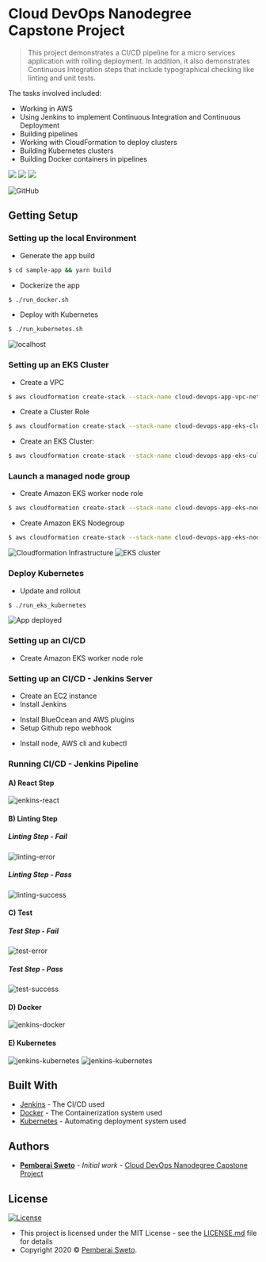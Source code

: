 # Cloud DevOps Nanodegree Capstone Project

> This project demonstrates a CI/CD pipeline for a micro services application with rolling deployment. In addition, it also demonstrates Continuous Integration steps that include typographical checking like linting and unit tests.

The tasks involved included:
* Working in AWS
* Using Jenkins to implement Continuous Integration and Continuous Deployment
* Building pipelines
* Working with CloudFormation to deploy clusters
* Building Kubernetes clusters
* Building Docker containers in pipelines


![](jenkins-logo.png)
![](docker_logo.png)
![](kubernetes-logo.png)

![GitHub](https://img.shields.io/github/license/mashape/apistatus.svg)

## Getting Setup

### Setting up the local Environment

* Generate the app build

```bash
$ cd sample-app && yarn build
```

* Dockerize the app

```bash
$ ./run_docker.sh
```

* Deploy with Kubernetes

```bash
$ ./run_kubernetes.sh
```

![localhost](./screenshots/app-localhost.png)

### Setting up an EKS Cluster

* Create a VPC

```bash
$ aws cloudformation create-stack --stack-name cloud-devops-app-vpc-network --template-body file://./infra/vpc/network.yml --region=us-east-1
```

* Create a Cluster Role

```bash
$ aws cloudformation create-stack --stack-name cloud-devops-app-eks-cluster-role --template-body file://./infra/vpc/cluster.yml --region=us-east-1 --capabilities CAPABILITY_IAM
```

* Create an EKS Cluster:

```bash
$ aws cloudformation create-stack --stack-name cloud-devops-app-eks-culster --template-body file://./infra/eks/cluster.yml --region=us-east-1
```

### Launch a managed node group

* Create Amazon EKS worker node role

```bash
$ aws cloudformation create-stack --stack-name cloud-devops-app-eks-nodegroup-role --template-body file://./infra/vpc/nodegroup.yml --region=us-east-1 --capabilities CAPABILITY_IAM
```

* Create Amazon EKS Nodegroup

```bash
$ aws cloudformation create-stack --stack-name cloud-devops-app-eks-nodegroup --template-body file://./infra/eks/nodegroup.yml --region=us-east-1
```

![Cloudformation Infrastructure](./screenshots/cloudformations-infrastructure.png)
![EKS cluster](./screenshots/eks-cluster.png)

### Deploy Kubernetes

* Update and rollout

```bash
$ ./run_eks_kubernetes
```

![App deployed](./screenshots/app-deployed.png)

### Setting up an CI/CD

* Create Amazon EKS worker node role


### Setting up an CI/CD - Jenkins Server

* Create an EC2 instance
* Install Jenkins   
 - Install BlueOcean and AWS plugins
 - Setup Github repo webhook
* Install node, AWS cli and kubectl

### Running CI/CD - Jenkins Pipeline

#### A) React Step
![jenkins-react](./screenshots/lint-success.png)

#### B) Linting Step
##### Linting Step - Fail
![linting-error](./screenshots/lint-error.png)
##### Linting Step - Pass
![linting-success](./screenshots/lint-success.png)

#### C) Test
##### Test Step - Fail
   ![test-error](./screenshots/test-error.png)
##### Test Step - Pass
   ![test-success](./screenshots/test-success.png)

#### D) Docker
![jenkins-docker](./screenshots/docker-success.png)

#### E) Kubernetes
![jenkins-kubernetes](./screenshots/k8s-success.png)
![jenkins-kubernetes](./screenshots/k8s-success2.png)

## Built With

* [Jenkins](https://www.jenkins.io/) - The CI/CD used
* [Docker](https://www.docker.com/) - The Containerization system used
* [Kubernetes](https://kubernetes.io/) - Automating deployment system used

## Authors

* **[Pemberai Sweto](https://github.com/thepembeweb)** - *Initial work* - [Cloud DevOps Nanodegree Capstone Project](https://github.com/thepembeweb/cloud-devops-app)

## License

[![License](http://img.shields.io/:license-mit-green.svg?style=flat-square)](http://badges.mit-license.org)

- This project is licensed under the MIT License - see the [LICENSE.md](LICENSE.md) file for details
- Copyright 2020 © [Pemberai Sweto](https://github.com/thepembeweb).






